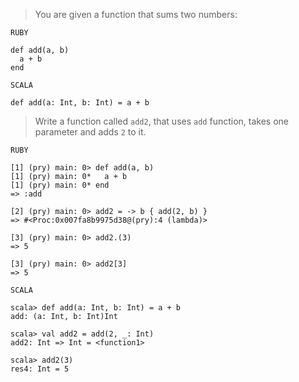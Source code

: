 > You are given a function that sums two numbers:

`RUBY`

```
def add(a, b)
  a + b
end
```

`SCALA`

```
def add(a: Int, b: Int) = a + b
```

> Write a function called `add2`, that uses `add` function, takes one parameter and adds `2` to it.

`RUBY`

```
[1] (pry) main: 0> def add(a, b)
[1] (pry) main: 0*   a + b
[1] (pry) main: 0* end
=> :add

[2] (pry) main: 0> add2 = -> b { add(2, b) }
=> #<Proc:0x007fa8b9975d38@(pry):4 (lambda)>

[3] (pry) main: 0> add2.(3)
=> 5

[3] (pry) main: 0> add2[3]
=> 5
```

`SCALA`

```
scala> def add(a: Int, b: Int) = a + b
add: (a: Int, b: Int)Int

scala> val add2 = add(2, _: Int)
add2: Int => Int = <function1>

scala> add2(3)
res4: Int = 5
```
